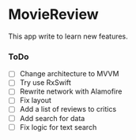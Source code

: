 # MovieReview

This app write to learn new features.

### ToDo
- [ ] Change architecture to MVVM
- [ ] Try use RxSwift
- [ ] Rewrite network with Alamofire
- [ ] Fix layout
- [ ] Add a list of reviews to critics
- [ ] Add search for data
- [ ] Fix logic for text search
